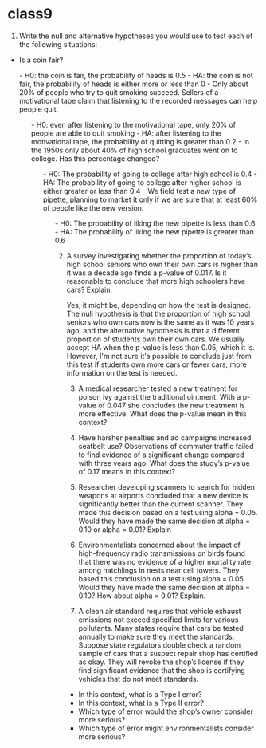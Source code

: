 # class9

1. Write the null and alternative hypotheses you would use to test each of the following situations:
- Is a coin fair?
<ul>
  - H0: the coin is fair, the probability of heads is 0.5
  - HA: the coin is not fair, the probability of heads is either more or less than 0
- Only about 20% of people who try to quit smoking succeed. Sellers of a motivational tape claim that listening to the recorded messages can help people quit.
<ul>
  - H0: even after listening to the motivational tape, only 20% of people are able to quit smoking 
  - HA: after listening to the motivational tape, the probability of quitting is greater than 0.2
- In the 1950s only about 40% of high school graduates went on to college. Has this percentage changed?
<ul>
  - H0: The probability of going to college after high school is 0.4
  - HA: The probability of going to college after higher school is either greater or less than 0.4
- We field test a new type of pipette, planning to market it only if we are sure that at least 60% of people like the new version.
<ul>
  - H0: The probability of liking the new pipette is less than 0.6
  - HA: The probability of liking the new pipette is greater than 0.6


2. A survey investigating whether the proportion of today’s high school seniors who own their own cars is higher than it was a decade ago finds a p-value of 0.017. Is it reasonable to conclude that more high schoolers have cars? Explain.
<ul>
  Yes, it might be, depending on how the test is designed. The null hypothesis is that the proportion of high school seniors who own cars now is the same as it was   10 years ago, and the alternative hypothesis is that a different proportion of students own their own cars. We usually accept HA when the p-value is less than       0.05, which it is. However, I'm not sure it's possible to conclude just from this test if students own more cars or fewer cars; more information on the test is     needed.


3. A medical researcher tested a new treatment for poison ivy against the traditional ointment. With a p-value of 0.047 she concludes the new treatment is more effective. What does the p-value mean in this context?


4. Have harsher penalties and ad campaigns increased seatbelt use? Observations of commuter traffic failed to find evidence of a significant change compared with three years ago. What does the study’s p-value of 0.17 means in this context?


5. Researcher developing scanners to search for hidden weapons at airports concluded that a new device is significantly better than the current scanner. They made this decision based on a test using alpha = 0.05. Would they have made the same decision at alpha = 0.10 or alpha = 0.01? Explain


6. Environmentalists concerned about the impact of high-frequency radio transmissions on birds found that there was no evidence of a higher mortality rate among hatchlings in nests near cell towers. They based this conclusion on a test using alpha = 0.05. Would they have made the same decision at alpha = 0.10? How about alpha = 0.01? Explain.


7. A clean air standard requires that vehicle exhaust emissions not exceed specified limits for various pollutants. Many states require that cars be tested annually to make sure they meet the standards. Suppose state regulators double check a random sample of cars that a suspect repair shop has certified as okay. They will revoke the shop’s license if they find significant evidence that the shop is certifying vehicles that do not meet standards. 	
- In this context, what is a Type I error?
- In this context, what is a Type II error?
- Which type of error would the shop’s owner consider more serious?
- Which type of error might environmentalists consider more serious?

